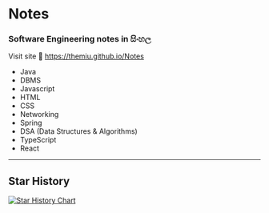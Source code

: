 # Notes
### Software Engineering notes in සිංහල

Visit site 🔗 https://themiu.github.io/Notes

* Java
* DBMS
* Javascript
* HTML
* CSS
* Networking
* Spring
* DSA (Data Structures & Algorithms)
* TypeScript
* React

---
## Star History

[![Star History Chart](https://api.star-history.com/svg?repos=TheMIU/Notes&type=Date)](https://star-history.com/#TheMIU/Notes&Date)
